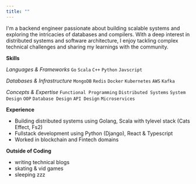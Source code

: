 ```yaml
---
title: ""
---
```


I'm a backend engineer passionate about building scalable systems and exploring the intricacies of databases and compilers. With a deep interest in distributed systems and software architecture, I enjoy tackling complex technical challenges and sharing my learnings with the community.

**Skills**

*Languages & Frameworks*
`Go` `Scala` `C++` `Python` `Javscript`

*Databases & Infrastructure*
`MongoDB` `Redis` `Docker` `Kubernetes` `AWS` `Kafka`

*Concepts & Expertise*
`Functional Programming` `Distributed Systems` `System Design` `OOP` `Database Design` `API Design` `Microservices`

**Experience**
* Building distributed systems using Golang, Scala with tylevel stack (Cats Effect, Fs2)
* Fullstack development using Python (Django), React & Typescript
* Worked in blockchain and Fintech domains

**Outside of Coding**
- writing technical blogs
- skating & vid games
- sleeping zzz